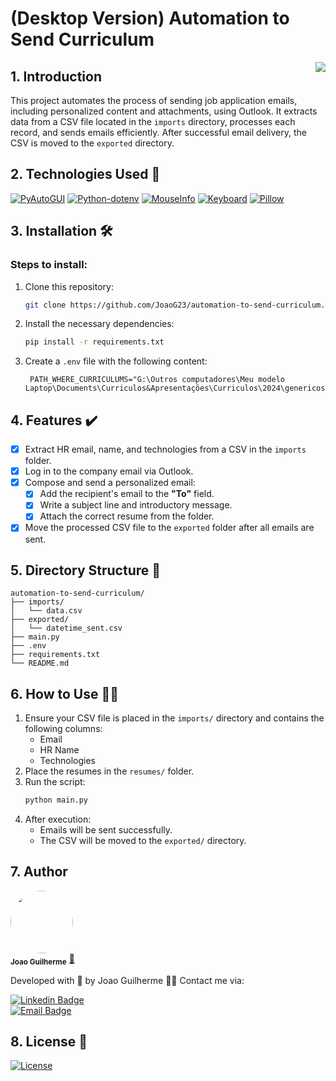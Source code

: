 # (Desktop Version) Automation to Send Curriculum   

<img src="./assets/icon.ico" align="right">

## 1. Introduction  

This project automates the process of sending job application emails, including personalized content and attachments, using Outlook. It extracts data from a CSV file located in the `imports` directory, processes each record, and sends emails efficiently. After successful email delivery, the CSV is moved to the `exported` directory.  

## 2. Technologies Used 📲  

[![PyAutoGUI](https://img.shields.io/badge/PyAutoGUI-FFD43B?style=for-the-badge&logo=python&logoColor=white)](https://pyautogui.readthedocs.io/)  [![Python-dotenv](https://img.shields.io/badge/dotenv-150458?style=for-the-badge&logo=python&logoColor=white)](https://pypi.org/project/python-dotenv/)  [![MouseInfo](https://img.shields.io/badge/MouseInfo-217346?style=for-the-badge&logo=python&logoColor=white)](https://pypi.org/project/MouseInfo/)  [![Keyboard](https://img.shields.io/badge/Keyboard-0078D4?style=for-the-badge&logo=python&logoColor=white)](https://pypi.org/project/keyboard/)  [![Pillow](https://img.shields.io/badge/Pillow-FFD43B?style=for-the-badge&logo=python&logoColor=white)](https://python-pillow.org/)  

## 3. Installation 🛠️  

### Steps to install:  

1. Clone this repository:  
   ```bash  
   git clone https://github.com/JoaoG23/automation-to-send-curriculum.git  
   ```  
2. Install the necessary dependencies:  
   ```bash  
   pip install -r requirements.txt  
   ```  
3. Create a `.env` file with the following content:  
   ```env  
    PATH_WHERE_CURRICULUMS="G:\Outros computadores\Meu modelo Laptop\Documents\Curriculos&Apresentações\Curriculos\2024\genericos"
   ```  

## 4. Features ✔️  

- [x] Extract HR email, name, and technologies from a CSV in the `imports` folder.  
- [x] Log in to the company email via Outlook.  
- [x] Compose and send a personalized email:  
    - [x] Add the recipient's email to the **"To"** field.  
    - [x] Write a subject line and introductory message.  
    - [x] Attach the correct resume from the folder.  
- [x] Move the processed CSV file to the `exported` folder after all emails are sent.  

## 5. Directory Structure 📂  

    automation-to-send-curriculum/  
    ├── imports/  
    │   └── data.csv  
    ├── exported/  
    │   └── datetime_sent.csv   
    ├── main.py  
    ├── .env  
    ├── requirements.txt  
    └── README.md  

## 6. How to Use 👨‍💻  

1. Ensure your CSV file is placed in the `imports/` directory and contains the following columns:  
   - Email  
   - HR Name   
   - Technologies  
2. Place the resumes in the `resumes/` folder.  
3. Run the script:  
   ```bash  
   python main.py  
   ```  
4. After execution:  
   - Emails will be sent successfully.  
   - The CSV will be moved to the `exported/` directory.  

## 7. Author  

 <img style="border-radius:50%;" src="https://avatars.githubusercontent.com/u/80895578?v=4" width="100px;" alt=""/>  
 <br />  
 <sub><b>Joao Guilherme</b></sub></a> <a href="https://github.com/JoaoG23/">🚀</a>  

Developed with 🤖 by Joao Guilherme 👋🏽 Contact me via:  

[![Linkedin Badge](https://shields.io/badge/-Joao%20Guilherme-blue?style=flat-square&logo=Linkedin&logoColor=white&link=https://www.linkedin.com/in/joaog123/)](https://www.linkedin.com/in/joaog123/)  
[![Email Badge](https://shields.io/badge/-joaoguilherme94@live.com-c80?style=flat-square&logo=Microsoft&logoColor=white&link=mailto:joaoguilherme94@live.com)](mailto:joaoguilherme94@live.com)  

## 8. License 📄  

[![License](https://shields.io/github/license/Ileriayo/markdown-badges?style=for-the-badge)](./LICENSE)  
